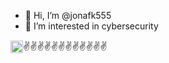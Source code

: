- 👋 Hi, I’m @jonafk555
- 👀 I’m interested in cybersecurity
<div><img class="emoji" title=":shipit:" alt=":shipit:" src="https://github.githubassets.com/images/icons/emoji/shipit.png" height="20" width="20" align="absmiddle">✌✌✌✌✌✌✌✌✌✌✌✌</div>

<!---
jonafk555/jonafk555 is a ✨ special ✨ repository because its `README.md` (this file) appears on your GitHub profile.
You can click the Preview link to take a look at your changes.
--->
